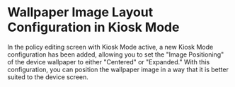 # Wallpaper Image Layout Configuration in Kiosk Mode

In the policy editing screen with Kiosk Mode active, a new Kiosk Mode configuration has been added, allowing you to set the "Image Positioning" of the device wallpaper to either "Centered" or "Expanded." With this configuration, you can position the wallpaper image in a way that it is better suited to the device screen.
